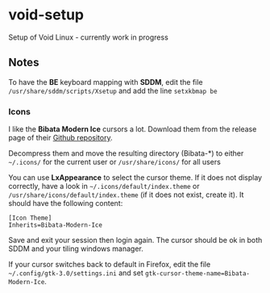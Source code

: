 # void-setup
Setup of Void Linux - currently work in progress

## Notes

To have the **BE** keyboard mapping with **SDDM**, edit the file `/usr/share/sddm/scripts/Xsetup` and add the line `setxkbmap be`


### Icons

I like the **Bibata Modern Ice** cursors a lot. Download them from the release page of their [Github repository](https://github.com/ful1e5/Bibata_Cursor).

Decompress them and move the resulting directory (Bibata-*) to either `~/.icons/` for the current user or `/usr/share/icons/` for all users

You can use **LxAppearance** to select the cursor theme. If it does not display correctly, have a look in `~/.icons/default/index.theme` or `/usr/share/icons/default/index.theme` (if it does not exist, create it). It should have the following content:

```
[Icon Theme]
Inherits=Bibata-Modern-Ice
```

Save and exit your session then login again. The cursor should be ok in both SDDM and your tiling windows manager.

If your cursor switches back to default in Firefox, edit the file `~/.config/gtk-3.0/settings.ini` and set `gtk-cursor-theme-name=Bibata-Modern-Ice`.
